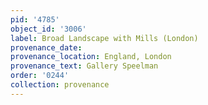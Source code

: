 ```yaml
---
pid: '4785'
object_id: '3006'
label: Broad Landscape with Mills (London)
provenance_date:
provenance_location: England, London
provenance_text: Gallery Speelman
order: '0244'
collection: provenance
---
```

